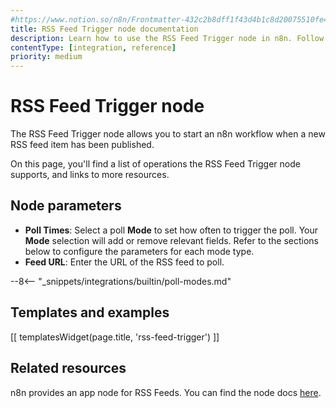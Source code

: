 ```yaml
---
#https://www.notion.so/n8n/Frontmatter-432c2b8dff1f43d4b1c8d20075510fe4
title: RSS Feed Trigger node documentation
description: Learn how to use the RSS Feed Trigger node in n8n. Follow technical documentation to integrate RSS Feed Trigger node into your workflows.
contentType: [integration, reference]
priority: medium
---
```


# RSS Feed Trigger node

The RSS Feed Trigger node allows you to start an n8n workflow when a new RSS feed item has been published.

On this page, you'll find a list of operations the RSS Feed Trigger node supports, and links to more resources.

## Node parameters

* **Poll Times**: Select a poll **Mode** to set how often to trigger the poll. Your **Mode** selection will add or remove relevant fields. Refer to the sections below to configure the parameters for each mode type.
* **Feed URL**: Enter the URL of the RSS feed to poll.

--8<-- "_snippets/integrations/builtin/poll-modes.md"

## Templates and examples

<!-- see https://www.notion.so/n8n/Pull-in-templates-for-the-integrations-pages-37c716837b804d30a33b47475f6e3780 -->
[[ templatesWidget(page.title, 'rss-feed-trigger') ]]

## Related resources

n8n provides an app node for RSS Feeds. You can find the node docs [here](/integrations/builtin/core-nodes/n8n-nodes-base.rssfeedread/).
